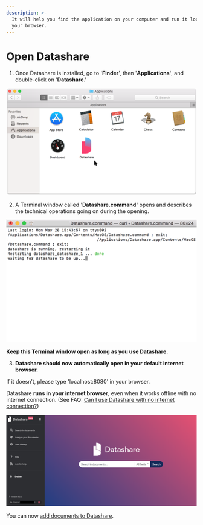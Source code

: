 ```yaml
---
description: >-
  It will help you find the application on your computer and run it locally on
  your browser.
---
```


# Open Datashare

1. Once Datashare is installed, go to '**Finder**', then '**Applications'**, and double-click on '**Datashare.'**

![](../.gitbook/assets/group-28%20%281%29.png)

2. A Terminal window called '**Datashare.command'** opens and describes the technical operations going on during the opening.

![](../.gitbook/assets/screen-shot-2019-05-21-at-11.33.00-am.png)

**Keep this Terminal window open as long as you use Datashare.**

3. **Datashare should now automatically open in your default internet browser.**  
  
If it doesn’t, please type 'localhost:8080' in your browser.  
  
Datashare **runs in your internet browser**, even when it works offline with no internet connection. \(See FAQ: [Can I use Datashare with no internet connection?](https://icij.gitbook.io/datashare/faq-general/can-i-use-datashare-with-no-internet-connection)\)

![](../.gitbook/assets/screenshot-2019-08-13-at-10.21.55.png)

You can now [add documents to Datashare](https://icij.gitbook.io/datashare/mac/add-documents-to-datashare-on-mac).

